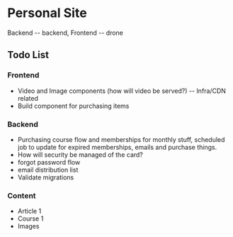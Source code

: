 # Personal Site
Backend -- backend, Frontend -- drone


## Todo List 
### Frontend
- Video and Image components (how will video be served?) -- Infra/CDN related
- Build component for purchasing items
### Backend
- Purchasing course flow and memberships for monthly stuff, scheduled job to update for expired memberships, emails and purchase things.
- How will security be managed of the card?
- forgot password flow
- email distribution list
- Validate migrations

### Content
- Article 1
- Course 1
- Images